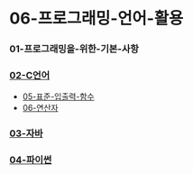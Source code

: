 # 06-프로그래밍-언어-활용
### 01-프로그래밍을-위한-기본-사항
### [02-C언어](./02-C언어)
- [05-표준-입출력-함수](./02-C언어/05-표준-입출력-함수)
- [06-연산자](./02-C언어/06-연산자)
  
### [03-자바](./03-자바)

### [04-파이썬](./04-파이썬)